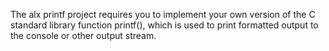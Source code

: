 The alx printf project requires you to implement your own version of the C standard library function printf(), which is used to print formatted output to the console or other output stream.

